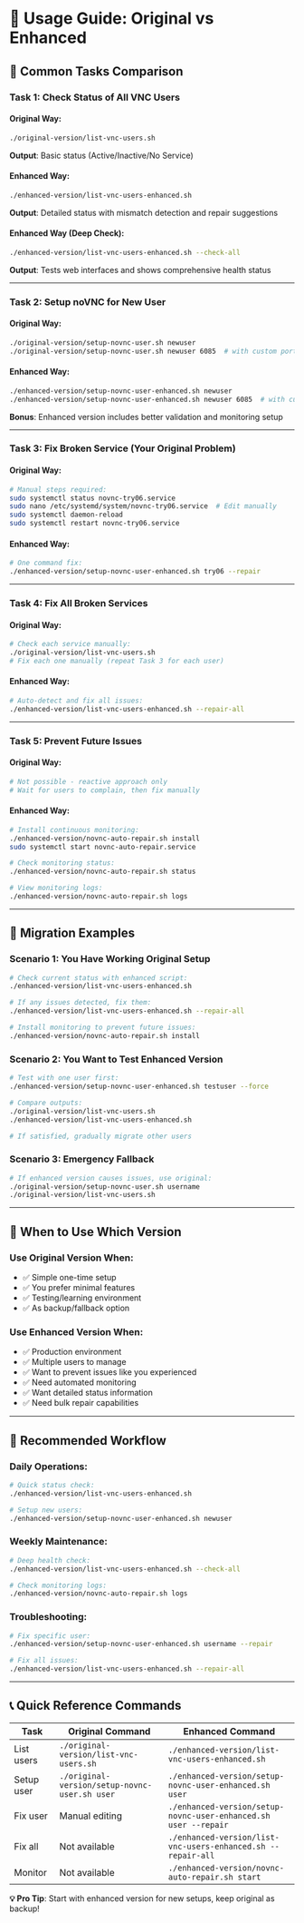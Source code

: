 # 📖 Usage Guide: Original vs Enhanced

## 🎯 **Common Tasks Comparison**

### **Task 1: Check Status of All VNC Users**

#### Original Way:
```bash
./original-version/list-vnc-users.sh
```
**Output**: Basic status (Active/Inactive/No Service)

#### Enhanced Way:
```bash
./enhanced-version/list-vnc-users-enhanced.sh
```
**Output**: Detailed status with mismatch detection and repair suggestions

#### Enhanced Way (Deep Check):
```bash
./enhanced-version/list-vnc-users-enhanced.sh --check-all
```
**Output**: Tests web interfaces and shows comprehensive health status

---

### **Task 2: Setup noVNC for New User**

#### Original Way:
```bash
./original-version/setup-novnc-user.sh newuser
./original-version/setup-novnc-user.sh newuser 6085  # with custom port
```

#### Enhanced Way:
```bash
./enhanced-version/setup-novnc-user-enhanced.sh newuser
./enhanced-version/setup-novnc-user-enhanced.sh newuser 6085  # with custom port
```
**Bonus**: Enhanced version includes better validation and monitoring setup

---

### **Task 3: Fix Broken Service (Your Original Problem)**

#### Original Way:
```bash
# Manual steps required:
sudo systemctl status novnc-try06.service
sudo nano /etc/systemd/system/novnc-try06.service  # Edit manually
sudo systemctl daemon-reload
sudo systemctl restart novnc-try06.service
```

#### Enhanced Way:
```bash
# One command fix:
./enhanced-version/setup-novnc-user-enhanced.sh try06 --repair
```

---

### **Task 4: Fix All Broken Services**

#### Original Way:
```bash
# Check each service manually:
./original-version/list-vnc-users.sh
# Fix each one manually (repeat Task 3 for each user)
```

#### Enhanced Way:
```bash
# Auto-detect and fix all issues:
./enhanced-version/list-vnc-users-enhanced.sh --repair-all
```

---

### **Task 5: Prevent Future Issues**

#### Original Way:
```bash
# Not possible - reactive approach only
# Wait for users to complain, then fix manually
```

#### Enhanced Way:
```bash
# Install continuous monitoring:
./enhanced-version/novnc-auto-repair.sh install
sudo systemctl start novnc-auto-repair.service

# Check monitoring status:
./enhanced-version/novnc-auto-repair.sh status

# View monitoring logs:
./enhanced-version/novnc-auto-repair.sh logs
```

---

## 🔄 **Migration Examples**

### **Scenario 1: You Have Working Original Setup**
```bash
# Check current status with enhanced script:
./enhanced-version/list-vnc-users-enhanced.sh

# If any issues detected, fix them:
./enhanced-version/list-vnc-users-enhanced.sh --repair-all

# Install monitoring to prevent future issues:
./enhanced-version/novnc-auto-repair.sh install
```

### **Scenario 2: You Want to Test Enhanced Version**
```bash
# Test with one user first:
./enhanced-version/setup-novnc-user-enhanced.sh testuser --force

# Compare outputs:
./original-version/list-vnc-users.sh
./enhanced-version/list-vnc-users-enhanced.sh

# If satisfied, gradually migrate other users
```

### **Scenario 3: Emergency Fallback**
```bash
# If enhanced version causes issues, use original:
./original-version/setup-novnc-user.sh username
./original-version/list-vnc-users.sh
```

---

## 🎯 **When to Use Which Version**

### **Use Original Version When:**
- ✅ Simple one-time setup
- ✅ You prefer minimal features
- ✅ Testing/learning environment
- ✅ As backup/fallback option

### **Use Enhanced Version When:**
- ✅ Production environment
- ✅ Multiple users to manage
- ✅ Want to prevent issues like you experienced
- ✅ Need automated monitoring
- ✅ Want detailed status information
- ✅ Need bulk repair capabilities

---

## 🚀 **Recommended Workflow**

### **Daily Operations:**
```bash
# Quick status check:
./enhanced-version/list-vnc-users-enhanced.sh

# Setup new users:
./enhanced-version/setup-novnc-user-enhanced.sh newuser
```

### **Weekly Maintenance:**
```bash
# Deep health check:
./enhanced-version/list-vnc-users-enhanced.sh --check-all

# Check monitoring logs:
./enhanced-version/novnc-auto-repair.sh logs
```

### **Troubleshooting:**
```bash
# Fix specific user:
./enhanced-version/setup-novnc-user-enhanced.sh username --repair

# Fix all issues:
./enhanced-version/list-vnc-users-enhanced.sh --repair-all
```

---

## 📞 **Quick Reference Commands**

| Task | Original Command | Enhanced Command |
|------|------------------|------------------|
| List users | `./original-version/list-vnc-users.sh` | `./enhanced-version/list-vnc-users-enhanced.sh` |
| Setup user | `./original-version/setup-novnc-user.sh user` | `./enhanced-version/setup-novnc-user-enhanced.sh user` |
| Fix user | Manual editing | `./enhanced-version/setup-novnc-user-enhanced.sh user --repair` |
| Fix all | Not available | `./enhanced-version/list-vnc-users-enhanced.sh --repair-all` |
| Monitor | Not available | `./enhanced-version/novnc-auto-repair.sh start` |

**💡 Pro Tip**: Start with enhanced version for new setups, keep original as backup!
